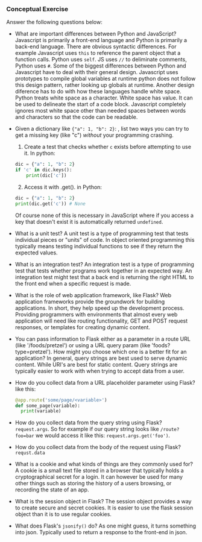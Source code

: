 ### Conceptual Exercise

Answer the following questions below:

- What are important differences between Python and JavaScript?
    Javascript is primarily a front-end language and Python is primarily a back-end language.
    There are obvious syntactic differences. For example Javascript uses `this` to reference the parent object that a function calls. Python uses `self`. JS uses `//` to deliminate comments, Python uses `#`.
    Some of the biggest differences between Python and Javascript have to deal with their general design. Javascript uses prototypes to compile global variables at runtime python does not follow this design pattern, rather looking up globals at runtime.
    Another design diference has to do with how these languages handle white space. Python treats white space as a character. White space has value. It can be used to delineate the start of a code block. Javascript completely ignores most white space other than needed spaces between words and characters so that the code can be readable.


- Given a dictionary like ``{"a": 1, "b": 2}``: , list two ways you can try to get a missing key (like "c") *without* your programming crashing.

    1. Create a test that checks whether `c` exists before attempting to use it.
    In python:
    ```python
    dic = {"a": 1, "b": 2}
    if 'c' in dic.keys():
        print(dic['c'])
    ```
    2. Access it with .get().
    in Python:
    ```python
    dic = {"a": 1, "b": 2}
    print(dic.get('c')) # None
    ```
    Of course none of this is necessary in JavaScript where if you access a key that doesn't exist it is automatically returned `undefined`.

- What is a unit test?
    A unit test is a type of programming test that tests individual pieces or "units" of code. In object oriented programming this typically means testing individual functions to see if they return the expected values.

- What is an integration test?
    An integration test is a type of programming test that tests whether programs work together in an expected way. An integration test might test that a back end is returning the right HTML to the front end when a specific request is made.

- What is the role of web application framework, like Flask?
    Web application frameworks provide the groundwork for building applications. In short, they help speed up the development process. Providing programmers with environments that almost every web application will need like routing functionality, GET and POST request responses, or templates for creating dynamic content.

- You can pass information to Flask either as a parameter in a route URL (like '/foods/pretzel') or using a URL query param (like 'foods?type=pretzel'). How might you choose which one is a better fit for an application?
    In general, query strings are best used to serve dynamic content. While URI's are best for static content. Query strings are typically easier to work with when trying to accept data from a user.

- How do you collect data from a URL placeholder parameter using Flask?
    like this:
    ```python
    @app.route('some/page/<variable>')
    def some_page(variable):
      print(variable)
    ```

- How do you collect data from the query string using Flask?
    `request.args`.
    So for example if our query string looks like `/route?foo=bar` we would access it like this: `request.args.get('foo')`.

- How do you collect data from the body of the request using Flask?
    `requst.data`

- What is a cookie and what kinds of things are they commonly used for?
    A cookie is a small text file stored in a browser that typically holds a cryptographical secret for a login. It can however be used for many other things such as storing the history of a users browsing, or recording the state of an app.

- What is the session object in Flask?
    The session object provides a way to create secure and secret cookies. It is easier to use the flask session object than it is to use regular cookies.

- What does Flask's `jsonify()` do?
    As one might guess, it turns something into json. Typically used to return a response to the front-end in json.
